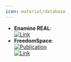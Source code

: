 ```yaml
---
icon: material/database
---
```


- **Enamine REAL**:   
	[![Link](https://img.shields.io/badge/Link-online-brightgreen?style=for-the-badge&logo=cachet&logoColor=65FF8F)](https://enamine.net/compound-collections/real-compounds/real-database)  
- **FreedomSpace**:   
	[![Publication](https://img.shields.io/badge/Publication-Citations:0-blue?style=for-the-badge&logo=bookstack)](https://doi.org/10.1002/minf.202400114)  
	[![Link](https://img.shields.io/badge/Link-online-brightgreen?style=for-the-badge&logo=cachet&logoColor=65FF8F)](https://chem-space.com/compounds/freedom-space)  
